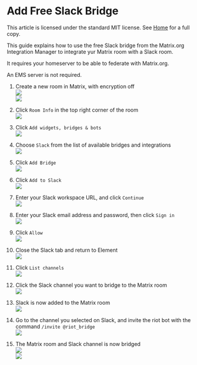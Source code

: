 # Add Free Slack Bridge <!-- omit in toc -->

This article is licensed under the standard MIT license. See [Home](index.md) for a full copy.

This guide explains how to use the free Slack bridge from the Matrix.org Integration Manager to integrate yur Matrix room with a Slack room.

It requires your homeserver to be able to federate with Matrix.org.

An EMS server is not required.

1. Create a new room in Matrix, with encryption off  
![](images/Screen%20Shot%202020-10-27%20at%2011.12.35%20AM.png)  
![](images/Screen%20Shot%202020-10-27%20at%2011.12.48%20AM.png)

1. Click `Room Info` in the top right corner of the room  
![](images/Screen%20Shot%202020-10-27%20at%2011.13.57%20AM.png)

1. Click `Add widgets, bridges & bots`  
![](images/Screen%20Shot%202020-10-27%20at%2011.14.55%20AM.png)

1. Choose `Slack` from the list of available bridges and integrations  
![](images/Screen%20Shot%202020-10-27%20at%2011.15.37%20AM.png)

1. Click `Add Bridge`  
![](images/Screen%20Shot%202020-10-27%20at%2011.16.21%20AM.png)

1. Click `Add to Slack`  
![](images/Screen%20Shot%202020-10-27%20at%2011.17.07%20AM.png)

1. Enter your Slack workspace URL, and click `Continue`  
![](images/Screen%20Shot%202020-10-27%20at%2011.18.22%20AM.png)

1. Enter your Slack email address and password, then click `Sign in`  
![](images/Screen%20Shot%202020-10-27%20at%2011.19.10%20AM.png)

1. Click `Allow`  
![](images/Screen%20Shot%202020-10-27%20at%2011.21.07%20AM.png)

1. Close the Slack tab and return to Element  
![](images/Screen%20Shot%202020-10-27%20at%2011.21.48%20AM.png)

1. Click `List channels`  
![](images/Screen%20Shot%202020-10-27%20at%2011.23.00%20AM.png)

1. Click the Slack channel you want to bridge to the Matrix room  
![](images/Screen%20Shot%202020-10-27%20at%2011.23.42%20AM.png)

1. Slack is now added to the Matrix room  
![](images/Screen%20Shot%202020-10-27%20at%204.51.41%20PM.png)

1. Go to the channel you selected on Slack, and invite the riot bot with the command `/invite @riot_bridge`  
![](images/Screen%20Shot%202020-10-27%20at%204.56.16%20PM.png)

1. The Matrix room and Slack channel is now bridged  
![](images/Screen%20Shot%202020-10-27%20at%204.57.34%20PM.png)  
![](images/Screen%20Shot%202020-10-27%20at%204.57.48%20PM.png)
